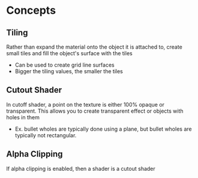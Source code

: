 # Concepts

## Tiling

Rather than expand the material onto the object it is attached to, create small
tiles and fill the object's surface with the tiles

- Can be used to create grid line surfaces
- Bigger the tiling values, the smaller the tiles

## Cutout Shader

In cutoff shader, a point on the texture is either 100% opaque or transparent.
This allows you to create transparent effect or objects with holes in them

- Ex. bullet wholes are typically done using a plane, but bullet wholes are
  typically not rectangular.

## Alpha Clipping

If alpha clipping is enabled, then a shader is a cutout shader

